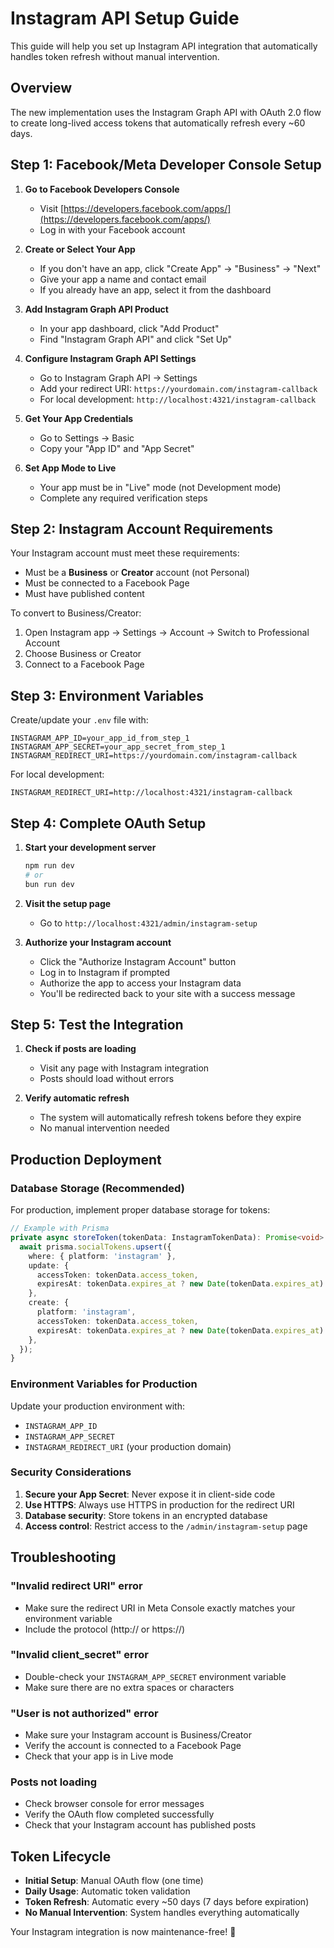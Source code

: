 # Instagram API Setup Guide

This guide will help you set up Instagram API integration that automatically handles token refresh without manual intervention.

## Overview

The new implementation uses the Instagram Graph API with OAuth 2.0 flow to create long-lived access tokens that automatically refresh every ~60 days.

## Step 1: Facebook/Meta Developer Console Setup

1. **Go to Facebook Developers Console**
   - Visit [https://developers.facebook.com/apps/](https://developers.facebook.com/apps/)
   - Log in with your Facebook account

2. **Create or Select Your App**
   - If you don't have an app, click "Create App" → "Business" → "Next"
   - Give your app a name and contact email
   - If you already have an app, select it from the dashboard

3. **Add Instagram Graph API Product**
   - In your app dashboard, click "Add Product" 
   - Find "Instagram Graph API" and click "Set Up"

4. **Configure Instagram Graph API Settings**
   - Go to Instagram Graph API → Settings
   - Add your redirect URI: `https://yourdomain.com/instagram-callback`
   - For local development: `http://localhost:4321/instagram-callback`

5. **Get Your App Credentials**
   - Go to Settings → Basic
   - Copy your "App ID" and "App Secret"

6. **Set App Mode to Live**
   - Your app must be in "Live" mode (not Development mode)
   - Complete any required verification steps

## Step 2: Instagram Account Requirements

Your Instagram account must meet these requirements:
- Must be a **Business** or **Creator** account (not Personal)
- Must be connected to a Facebook Page
- Must have published content

To convert to Business/Creator:
1. Open Instagram app → Settings → Account → Switch to Professional Account
2. Choose Business or Creator
3. Connect to a Facebook Page

## Step 3: Environment Variables

Create/update your `.env` file with:

```env
INSTAGRAM_APP_ID=your_app_id_from_step_1
INSTAGRAM_APP_SECRET=your_app_secret_from_step_1
INSTAGRAM_REDIRECT_URI=https://yourdomain.com/instagram-callback
```

For local development:
```env
INSTAGRAM_REDIRECT_URI=http://localhost:4321/instagram-callback
```

## Step 4: Complete OAuth Setup

1. **Start your development server**
   ```bash
   npm run dev
   # or
   bun run dev
   ```

2. **Visit the setup page**
   - Go to `http://localhost:4321/admin/instagram-setup`

3. **Authorize your Instagram account**
   - Click the "Authorize Instagram Account" button
   - Log in to Instagram if prompted
   - Authorize the app to access your Instagram data
   - You'll be redirected back to your site with a success message

## Step 5: Test the Integration

1. **Check if posts are loading**
   - Visit any page with Instagram integration
   - Posts should load without errors

2. **Verify automatic refresh**
   - The system will automatically refresh tokens before they expire
   - No manual intervention needed

## Production Deployment

### Database Storage (Recommended)

For production, implement proper database storage for tokens:

```typescript
// Example with Prisma
private async storeToken(tokenData: InstagramTokenData): Promise<void> {
  await prisma.socialTokens.upsert({
    where: { platform: 'instagram' },
    update: {
      accessToken: tokenData.access_token,
      expiresAt: tokenData.expires_at ? new Date(tokenData.expires_at) : null,
    },
    create: {
      platform: 'instagram',
      accessToken: tokenData.access_token,
      expiresAt: tokenData.expires_at ? new Date(tokenData.expires_at) : null,
    },
  });
}
```

### Environment Variables for Production

Update your production environment with:
- `INSTAGRAM_APP_ID`
- `INSTAGRAM_APP_SECRET` 
- `INSTAGRAM_REDIRECT_URI` (your production domain)

### Security Considerations

1. **Secure your App Secret**: Never expose it in client-side code
2. **Use HTTPS**: Always use HTTPS in production for the redirect URI
3. **Database security**: Store tokens in an encrypted database
4. **Access control**: Restrict access to the `/admin/instagram-setup` page

## Troubleshooting

### "Invalid redirect URI" error
- Make sure the redirect URI in Meta Console exactly matches your environment variable
- Include the protocol (http:// or https://)

### "Invalid client_secret" error
- Double-check your `INSTAGRAM_APP_SECRET` environment variable
- Make sure there are no extra spaces or characters

### "User is not authorized" error
- Make sure your Instagram account is Business/Creator
- Verify the account is connected to a Facebook Page
- Check that your app is in Live mode

### Posts not loading
- Check browser console for error messages
- Verify the OAuth flow completed successfully
- Check that your Instagram account has published posts

## Token Lifecycle

- **Initial Setup**: Manual OAuth flow (one time)
- **Daily Usage**: Automatic token validation
- **Token Refresh**: Automatic every ~50 days (7 days before expiration)
- **No Manual Intervention**: System handles everything automatically

Your Instagram integration is now maintenance-free! 🎉
